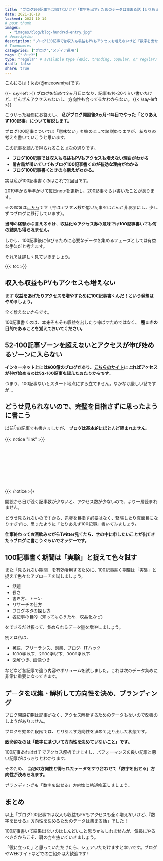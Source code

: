 ```yaml
---
title: "ブログ100記事では稼げないけど「数字を出す」ためのデータは集まる話【とりあえず100記事｜意味ない】"
date: 2021-10-18
lastmod: 2021-10-18
# post thumb
images:
  - "images/blog/blog-hundred-entry.jpg"
# description
description: "ブログ100記事では収入も収益もPVもアクセスも増えないけど「数字を出せる」方向性を決めるためのデータは集まる話をします。"
# Taxonomies
categories: ["ブログ","メディア運用"]
tags: ["ブログ"]
type: "regular" # available type (epic, trending, popular, or regular)
draft: false
share: true
---
```


こんにちは！めお(<u><a href="https://twitter.com/meeowmiya" target="_blank">@meeowmiya</a></u>)です。

{{< say-left >}}
ブログを始めて3ヵ月目になり、記事も10-20ぐらい書いたけど、ぜんぜんアクセスもないし、方向性も合ってるかわからない。
{{< /say-left >}}

こういった疑問にお答えし、<span class="keiko-red"> **私がブログ開設後3ヵ月-1年目でやった「とりあえず100記事」について解説します。**</span>

ブログ100記事については「意味ない」を始めとして諸説ありますが、私なりの考えを書いていこうと思います。

この記事を読んで得られることは次の通りです。

* **ブログ100記事では収入も収益もPVもアクセスも増えない理由がわかる**
* **閑古鳥が鳴いていてもブログ100記事書くのが有効な理由がわかる**
* **ブログ100記事書くときの心構えがわかる。**

実は私が100記事書くのはこれで2回目です。

2019年から半年かけて毎日noteを更新し、200記事ぐらい書いたことがあります。

そのnoteは<a href="" target="_blank"><u>こちら</u></a>です（今はアクセス数が低い記事をほとんど非表示にし、少しずつブログに移行しています）。

<span class="keiko-red"> **当時の経験から言えるのは、収益化やアクセス数の意味では100記事書いても何の結果も得られません。**</span>

しかし、100記事後に伸びるために必要なデータを集めるフェーズとしては有益な手法だと考えます。

それでは詳しく見ていきましょう。

{{< toc >}}

## 収入も収益もPVもアクセスも増えない

まず<span class="keiko-red"> **収益をあげたりアクセスを増やすために100記事書くんだ！という発想はやめましょう。**</span>

全く増えないからです。

100記事書くのは、本来そもそも収益を出したり伸ばすためではなく、<span class="keiko-red"> **種まきの目的であることを覚えておいてください。**</span>

## 52-100記事ゾーンを超えないとアクセスが伸び始めるゾーンに入らない

<span class="keiko-red"> **インターネット上には600億のブログがあり、<a href="https://neilpatel.com/blog/5-simple-steps-thatll-help-you-determine-how-often-you-need-to-blog/" target="_blank"><u>こちらのサイト</u></a>によればアクセスが伸び始めるのは52-100記事を超えたあたりからです。**</span>

つまり、100記事ないとスタート地点にすら立てません。なかなか厳しい話ですが...

## どうせ見られないので、完璧を目指さずに思ったように書こう

以前👇の記事でも書きましたが、<span class="keiko-red"> **ブログは基本的にほとんど読まれません。**</span>

{{< notice "link" >}}
<div class="iframely-embed"><div class="iframely-responsive" style="height: 140px; padding-bottom: 0;"><a href="https://menglish.jp/post/blog-bulk-writing/" data-iframely-url="//cdn.iframe.ly/IwNyXmi?card=small"></a></div></div><script async src="//cdn.iframe.ly/embed.js" charset="utf-8"></script>
{{< /notice >}}


開設から日が浅く記事数が少ないと、アクセス数が少ないので、より一層読まれません。

どうせ見られないのですから、完璧を目指す必要はなく、緊張したり真面目になりすぎずに、思ったように「とりあえず100記事」書いてみましょう。


<span class="keiko-red"> **仕事終わってお酒飲みながらTwitter見てたら、世の中に申したいことが出てきた→ブログに書こうぐらいでオッケーです。**</span>

## 100記事書く期間は「実験」と捉えて色々試す

また「見られない期間」を有効活用するために、100記事書く期間は「実験」と捉えて色々なアプローチを試しましょう。

* 話題
* 長さ
* 書き方、トーン
* リサーチの仕方
* ブログネタの探し方
* 各記事の目的（知ってもらうため、収益化など）

をできるだけ振って、集められるデータ量を増やしましょう。

例えば私は、
* 英語、フリーランス、副業、ブログ、ITハック
* 1000字以下、2000字以下、3000字以下
* 図解つき、画像つき

などなど各記事で違う内容やボリュームを試しました。これは次のデータ集めに非常に重要になってきます。

## データを収集・解析して方向性を決め、ブランディング


ブログ開設初期は記事がなく、アクセス解析するためのデータもないので改善のしようがありません。

ブログを始めた段階では、とりあえず方向性を決めて走り出した状態です。

<span class="keiko-red"> **致命的なのは「数字に基づいて方向性を決めていないこと」です。**</span>

100記事あればガチでアクセス解析できますし、パフォーマンスの良い記事と悪い記事がはっきりとわかります。

そのため、<span class="keiko-red"> **当初の方向性と得られたデータをすり合わせて「数字を出せる」方向性が決められます。**</span>

ブランディングも「数字を出せる」方向性に軌道修正しましょう。

## まとめ

以上「ブログ100記事では収入も収益もPVもアクセスも全く増えないけど、『数字を出せる』方向性を決めるためのデータは集まる話」でした！

100記事書いて結果出ないのはしんどい...と思うかもしれませんが、気長にやるべきだからこそ、肩の力を抜いていきましょう。

「役に立った」と思っていただけたら、シェアいただけますと幸いです。ブログやWEBサイトなどでのご紹介は大歓迎です!